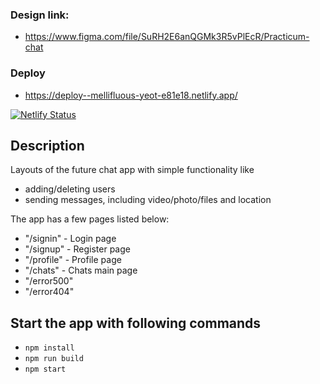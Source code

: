 ### Design link: 
- https://www.figma.com/file/SuRH2E6anQGMk3R5vPlEcR/Practicum-chat

### Deploy
- https://deploy--mellifluous-yeot-e81e18.netlify.app/

[![Netlify Status](https://api.netlify.com/api/v1/badges/36568278-6f65-40db-947d-5e88c33b67a6/deploy-status)](https://app.netlify.com/sites/mellifluous-yeot-e81e18/deploys)

## Description

Layouts of the future chat app with simple functionality like 
- adding/deleting users
- sending messages, including video/photo/files and location

The app has a few pages listed below:
- "/signin" - Login page
- "/signup" - Register page
- "/profile" - Profile page
- "/chats" - Chats main page
- "/error500"
- "/error404"

## Start the app with following commands

- `npm install`
- `npm run build`
- `npm start`
